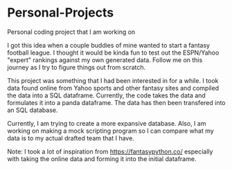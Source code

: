 # Personal-Projects
Personal coding project that I am working on

I got this idea when a couple buddies of mine wanted to start a fantasy football league. I thought it would be kinda fun to
test out the ESPN/Yahoo "expert" rankings against my own generated data. Follow me on this journey as I try to figure things
out from scratch.

This project was something that I had been interested in for a while. I took data found online from Yahoo sports and other
fantasy sites and compiled the data into a SQL dataframe. Currently, the code takes the data and formulates it into a panda 
dataframe. The data has then been transfered into an SQL database. 

Currently, I am trying to create a more expansive database. Also, I am working on making a mock scripting program so I can 
compare what my data is to my actual drafted team that I have.

Note: I took a lot of inspiration from https://fantasypython.co/ especially with taking the online data and forming it into 
the initial dataframe.
